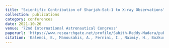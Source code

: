 ```yaml
---
title: "Scientific Contribution of Sharjah-Sat-1 to X-ray Observations"
collection: publications
category: conferences
date: 2021-10-26
venue: '72nd International Astronautical Congress'
paperurl: 'https://www.researchgate.net/profile/Sahith-Reddy-Madara/publication/355652534_Scientific_Contribution_of_Sharjah-Sat-1_to_X-ray_Observations/links/617860da0be8ec17a9353638/Scientific-Contribution-of-Sharjah-Sat-1-to-X-ray-Observations.pdf'
citation: 'Kalemci, E., Manousakis, A., Fernini, I., Naimiy, H., Bozkurt, A., Aslan, A., Oztaban, E.., ... & Madara, S. (2021). Scientific Contribution of Sharjah-Sat-1 to X-ray Observations. In 2021 72nd International Astronautical Congress.'
---
```


